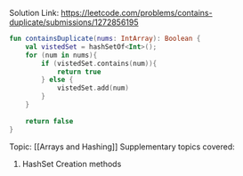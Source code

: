 Solution Link: https://leetcode.com/problems/contains-duplicate/submissions/1272856195

```kotlin
fun containsDuplicate(nums: IntArray): Boolean {
	val vistedSet = hashSetOf<Int>();
	for (num in nums){
		if (vistedSet.contains(num)){
			return true
		} else {
			vistedSet.add(num)
		}
	}
	
	return false
}
```

Topic: [[Arrays and Hashing]]
Supplementary topics covered:
1. HashSet Creation methods